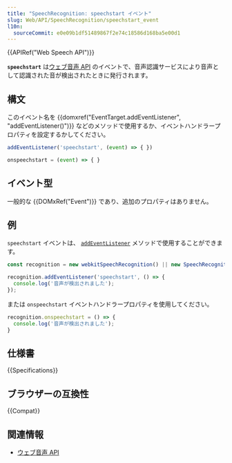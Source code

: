 ```yaml
---
title: "SpeechRecognition: speechstart イベント"
slug: Web/API/SpeechRecognition/speechstart_event
l10n:
  sourceCommit: e0e09b1df51489867f2e74c18586d168ba5e00d1
---
```


{{APIRef("Web Speech API")}}

**`speechstart`** は[ウェブ音声 API](/ja/docs/Web/API/Web_Speech_API) のイベントで、音声認識サービスにより音声として認識された音が検出されたときに発行されます。

## 構文

このイベント名を {{domxref("EventTarget.addEventListener", "addEventListener()")}} などのメソッドで使用するか、イベントハンドラープロパティを設定するかしてください。

```js
addEventListener('speechstart', (event) => { })

onspeechstart = (event) => { }
```

## イベント型

一般的な {{DOMxRef("Event")}} であり、追加のプロパティはありません。

## 例

`speechstart` イベントは、 [`addEventListener`](/ja/docs/Web/API/EventTarget/addEventListener) メソッドで使用することができます。

```js
const recognition = new webkitSpeechRecognition() || new SpeechRecognition();

recognition.addEventListener('speechstart', () => {
  console.log('音声が検出されました');
});
```

または `onspeechstart` イベントハンドラープロパティを使用してください。

```js
recognition.onspeechstart = () => {
  console.log('音声が検出されました');
}
```

## 仕様書

{{Specifications}}

## ブラウザーの互換性

{{Compat}}

## 関連情報

- [ウェブ音声 API](/ja/docs/Web/API/Web_Speech_API)
